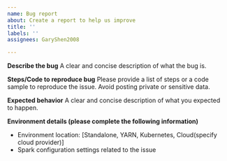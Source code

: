 ```yaml
---
name: Bug report
about: Create a report to help us improve
title: ''
labels: ''
assignees: GaryShen2008

---
```


**Describe the bug**
A clear and concise description of what the bug is.

**Steps/Code to reproduce bug**
Please provide a list of steps or a code sample to reproduce the issue.
Avoid posting private or sensitive data.

**Expected behavior**
A clear and concise description of what you expected to happen.

**Environment details (please complete the following information)**
 - Environment location: [Standalone, YARN, Kubernetes, Cloud(specify cloud provider)]
 - Spark configuration settings related to the issue